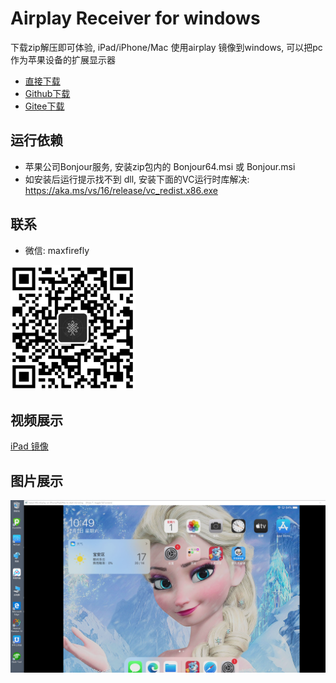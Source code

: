 # Airplay Receiver for windows
下载zip解压即可体验, iPad/iPhone/Mac 使用airplay 镜像到windows, 可以把pc 作为苹果设备的扩展显示器

- [直接下载](http://api.blueberry-tek.com/download/wincast/win-airplay.zip)
- [Github下载](https://github.com/xfirefly/Airplay-SDK/tree/master/windows-receiver) 
- [Gitee下载](https://gitee.com/halo-x/Airplay-SDK/tree/master/windows-receiver) 

## 运行依赖

- 苹果公司Bonjour服务, 安装zip包内的 Bonjour64.msi 或 Bonjour.msi
- 如安装后运行提示找不到 dll, 安装下面的VC运行时库解决: https://aka.ms/vs/16/release/vc_redist.x86.exe


## 联系

- 微信: maxfirefly

<img src="../image/qrcode.png?raw=true" width="200" height="200">



## 视频展示
 
[iPad 镜像](https://www.bilibili.com/video/av86015516/)

## 图片展示
![Alt text](../image/win.png?raw=true "Title") 